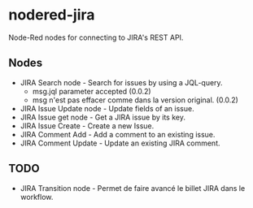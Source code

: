 # nodered-jira
Node-Red nodes for connecting to JIRA's REST API.

## Nodes
* JIRA Search node - Search for issues by using a JQL-query. 
  * msg.jql parameter accepted (0.0.2)
  * msg n'est pas effacer comme dans la version original. (0.0.2)
* JIRA Issue Update node - Update fields of an issue.
* JIRA Issue get node - Get a JIRA issue by its key.
* JIRA Issue Create - Create a new Issue.
* JIRA Comment Add - Add a comment to an existing issue.
* JIRA Comment Update - Update an existing JIRA comment.

## TODO
* JIRA Transition node - Permet de faire avancé le billet JIRA dans le workflow.
